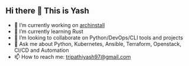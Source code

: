 ## Hi there 👋 This is **Yash**

<!--
**l4zy0n3/l4zy0n3** is a ✨ _special_ ✨ repository because its `README.md` (this file) appears on your GitHub profile.

Here are some ideas to get you started:

- 🔭 I’m currently working on [archinstall](https://github.com/archlinux/archinstall)
- 🌱 I’m currently learning Rust
- 👯 I’m looking to collaborate on Python/DevOps/CLI tools and projects
- 🤔 I’m looking for help with ...
- 💬 Ask me about Python, Kubernetes, Ansible, Terraform, Openstack and Automation
- 📫 How to reach me: mailto:tripathiyash97@gmail.com
- 😄 Pronouns: ...
- ⚡ Fun fact: ...
-->

- 🔭 I’m currently working on [archinstall](https://github.com/archlinux/archinstall)
- 🌱 I’m currently learning Rust
- 👯 I’m looking to collaborate on Python/DevOps/CLI tools and projects
- 💬 Ask me about Python, Kubernetes, Ansible, Terraform, Openstack, CI/CD and Automation
- 📫 How to reach me: tripathiyash97@gmail.com
